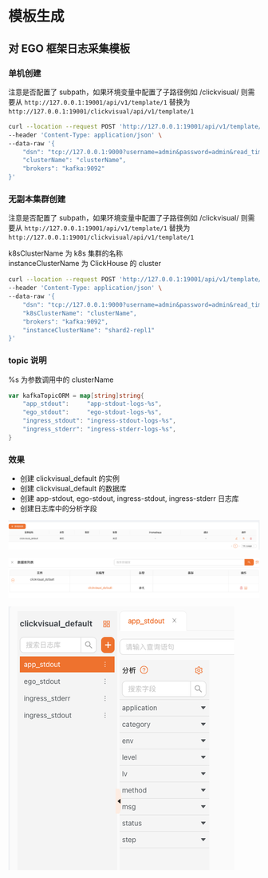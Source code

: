 # 模板生成

## 对 EGO 框架日志采集模板

### 单机创建
注意是否配置了 subpath，如果环境变量中配置了子路径例如 /clickvisual/ 则需要从
`http://127.0.0.1:19001/api/v1/template/1` 替换为 `http://127.0.0.1:19001/clickvisual/api/v1/template/1`
```sh
curl --location --request POST 'http://127.0.0.1:19001/api/v1/template/1' \
--header 'Content-Type: application/json' \
--data-raw '{
    "dsn": "tcp://127.0.0.1:9000?username=admin&password=admin&read_timeout=10&write_timeout=20&debug=true",
    "clusterName": "clusterName",
    "brokers": "kafka:9092"
}'
```

### 无副本集群创建
注意是否配置了 subpath，如果环境变量中配置了子路径例如 /clickvisual/ 则需要从
`http://127.0.0.1:19001/api/v1/template/1` 替换为 `http://127.0.0.1:19001/clickvisual/api/v1/template/1`

k8sClusterName 为 k8s 集群的名称  
instanceClusterName 为 ClickHouse 的 cluster
```sh
curl --location --request POST 'http://127.0.0.1:19001/api/v1/template/1' \
--header 'Content-Type: application/json' \
--data-raw '{
    "dsn": "tcp://127.0.0.1:9000?username=admin&password=admin&read_timeout=10&write_timeout=20&debug=true",
    "k8sClusterName": "clusterName", 
    "brokers": "kafka:9092",
    "instanceClusterName": "shard2-repl1"
}'
```

### topic 说明
%s 为参数调用中的 clusterName
```go
var kafkaTopicORM = map[string]string{
	"app_stdout":     "app-stdout-logs-%s",
	"ego_stdout":     "ego-stdout-logs-%s",
	"ingress_stdout": "ingress-stdout-logs-%s",
	"ingress_stderr": "ingress-stderr-logs-%s",
}
```


### 效果
- 创建 clickvisual_default 的实例
- 创建 clickvisual_default 的数据库
- 创建 app-stdout, ego-stdout, ingress-stdout, ingress-stderr 日志库
- 创建日志库中的分析字段


![img.png](../../images/template_one_1.png)

![img_1.png](../../images/template_one_2.png)

![img_2.png](../../images/template_one_3.png)